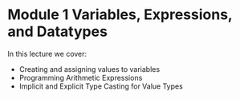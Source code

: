 # Module 1 Variables, Expressions, and Datatypes

In this lecture we cover:

* Creating and assigning values to variables
* Programming Arithmetic Expressions
* Implicit and Explicit Type Casting for Value Types
